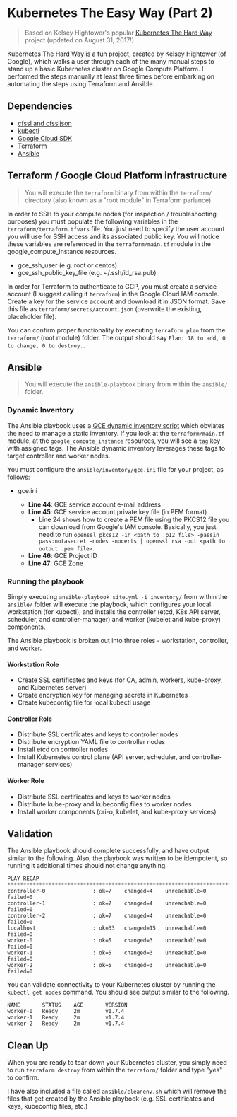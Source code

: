 # Kubernetes The Easy Way (Part 2)


> Based on Kelsey Hightower's popular <a href="https://github.com/kelseyhightower/kubernetes-the-hard-way">Kubernetes The Hard Way</a> project (updated on August 31, 2017!)

Kubernetes The Hard Way is a fun project, created by Kelsey Hightower (of Google), which walks a user through each of the many manual steps to stand up a basic Kubernetes cluster on Google Compute Platform. I performed the steps manually at least three times before embarking on automating the steps using Terraform and Ansible.

## Dependencies

* [cfssl and cfssljson](https://github.com/kelseyhightower/kubernetes-the-hard-way/blob/master/docs/02-client-tools.md)
* [kubectl](https://github.com/kelseyhightower/kubernetes-the-hard-way/blob/master/docs/02-client-tools.md)
* [Google Cloud SDK](https://cloud.google.com/sdk/gcloud/)
* [Terraform](http://www.terraform.io)
* [Ansible](https://github.com/ansible/ansible)

## Terraform / Google Cloud Platform infrastructure

> You will execute the `terraform` binary from within the `terraform/` directory (also known as a "root module" in Terraform parlance).

In order to SSH to your compute nodes (for inspection / troubleshooting purposes) you must populate the following variables in the `terraform/terraform.tfvars` file. You just need to specify the user account you will use for SSH access and its associated public key. You will notice these variables are referenced in the `terraform/main.tf` module in the google_compute_instance resources.

* gce_ssh_user (e.g. root or centos)
* gce_ssh_public_key_file (e.g. ~/.ssh/id_rsa.pub)

In order for Terraform to authenticate to GCP, you must create a service account (I suggest calling it `terraform`) in the Google Cloud IAM console. Create a key for the service account and download it in JSON format. Save this file as `terraform/secrets/account.json` (overwrite the existing, placeholder file).

You can confirm proper functionality by executing `terraform plan` from the `terraform/` (root module) folder. The output should say `Plan: 18 to add, 0 to change, 0 to destroy.`.

## Ansible

> You will execute the `ansible-playbook` binary from within the `ansible/` folder.

### Dynamic Inventory

The Ansible playbook uses a <a href="https://github.com/ansible/ansible/tree/devel/contrib/inventory">GCE dynamic inventory script</a> which obviates the need to manage a static inventory. If you look at the `terraform/main.tf` module, at the `google_compute_instance` resources, you will see a `tag` key with assigned tags. The Ansible dynamic inventory leverages these tags to target controller and worker nodes.

You must configure the `ansible/inventory/gce.ini` file for your project, as follows:

* gce.ini

  + __Line 44__: GCE service account e-mail address
  + __Line 45__: GCE service account private key file (in PEM format)
    - Line 24 shows how to create a PEM file using the PKCS12 file you can download from Google's IAM console. Basically, you just need to run `openssl pkcs12 -in <path to .p12 file> -passin pass:notasecret -nodes -nocerts | openssl rsa -out <path to output .pem file>`.
  + __Line 46__: GCE Project ID
  + __Line 47__: GCE Zone

### Running the playbook

Simply executing `ansible-playbook site.yml -i inventory/` from within the `ansible/` folder will execute the playbook, which configures your local workstation (for kubectl), and installs the controller (etcd, K8s API server, scheduler, and controller-manager) and worker (kubelet and kube-proxy) components.

The Ansible playbook is broken out into three roles - workstation, controller, and worker.

#### Workstation Role

* Create SSL certificates and keys (for CA, admin, workers, kube-proxy, and Kubernetes server)
* Create encryption key for managing secrets in Kubernetes
* Create kubeconfig file for local kubectl usage

#### Controller Role

* Distribute SSL certificates and keys to controller nodes
* Distribute encryption YAML file to controller nodes
* Install etcd on controller nodes
* Install Kubernetes control plane (API server, scheduler, and controller-manager services)

#### Worker Role

* Distribute SSL certificates and keys to worker nodes
* Distribute kube-proxy and kubeconfig files to worker nodes
* Install worker components (cri-o, kubelet, and kube-proxy services)

## Validation

The Ansible playbook should complete successfully, and have output similar to the following. Also, the playbook was written to be idempotent, so running it additional times should not change anything.

```
PLAY RECAP **************************************************************************
controller-0               : ok=7    changed=4    unreachable=0    failed=0
controller-1               : ok=7    changed=4    unreachable=0    failed=0
controller-2               : ok=7    changed=4    unreachable=0    failed=0
localhost                  : ok=33   changed=15   unreachable=0    failed=0
worker-0                   : ok=5    changed=3    unreachable=0    failed=0
worker-1                   : ok=5    changed=3    unreachable=0    failed=0
worker-2                   : ok=5    changed=3    unreachable=0    failed=0
```

You can validate connectivity to your Kubernetes cluster by running the `kubectl get nodes` command. You should see output similar to the following.

```
NAME       STATUS    AGE       VERSION
worker-0   Ready     2m        v1.7.4
worker-1   Ready     2m        v1.7.4
worker-2   Ready     2m        v1.7.4
```

## Clean Up

When you are ready to tear down your Kubernetes cluster, you simply need to run `terraform destroy` from within the `terraform/` folder and type "yes" to confirm.

I have also included a file called `ansible/cleanenv.sh` which will remove the files that get created by the Ansible playbook (e.g. SSL certificates and keys, kubeconfig files, etc.)
